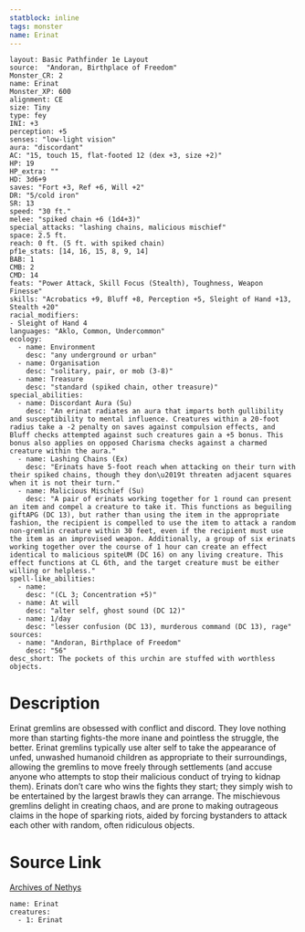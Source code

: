 ```yaml
---
statblock: inline
tags: monster
name: Erinat
---
```

```statblock
layout: Basic Pathfinder 1e Layout
source:  "Andoran, Birthplace of Freedom"
Monster_CR: 2
name: Erinat
Monster_XP: 600
alignment: CE
size: Tiny
type: fey
INI: +3
perception: +5
senses: "low-light vision"
aura: "discordant"
AC: "15, touch 15, flat-footed 12 (dex +3, size +2)"
HP: 19
HP_extra: ""
HD: 3d6+9
saves: "Fort +3, Ref +6, Will +2"
DR: "5/cold iron"
SR: 13
speed: "30 ft."
melee: "spiked chain +6 (1d4+3)"
special_attacks: "lashing chains, malicious mischief"
space: 2.5 ft.
reach: 0 ft. (5 ft. with spiked chain)
pf1e_stats: [14, 16, 15, 8, 9, 14]
BAB: 1
CMB: 2
CMD: 14
feats: "Power Attack, Skill Focus (Stealth), Toughness, Weapon Finesse"
skills: "Acrobatics +9, Bluff +8, Perception +5, Sleight of Hand +13, Stealth +20"
racial_modifiers:
- Sleight of Hand 4
languages: "Aklo, Common, Undercommon"
ecology:
  - name: Environment
    desc: "any underground or urban"
  - name: Organisation
    desc: "solitary, pair, or mob (3-8)"
  - name: Treasure
    desc: "standard (spiked chain, other treasure)"
special_abilities:
  - name: Discordant Aura (Su)
    desc: "An erinat radiates an aura that imparts both gullibility and susceptibility to mental influence. Creatures within a 20-foot radius take a -2 penalty on saves against compulsion effects, and Bluff checks attempted against such creatures gain a +5 bonus. This bonus also applies on opposed Charisma checks against a charmed creature within the aura."
  - name: Lashing Chains (Ex)
    desc: "Erinats have 5-foot reach when attacking on their turn with their spiked chains, though they don\u2019t threaten adjacent squares when it is not their turn."
  - name: Malicious Mischief (Su)
    desc: "A pair of erinats working together for 1 round can present an item and compel a creature to take it. This functions as beguiling giftAPG (DC 13), but rather than using the item in the appropriate fashion, the recipient is compelled to use the item to attack a random non-gremlin creature within 30 feet, even if the recipient must use the item as an improvised weapon. Additionally, a group of six erinats working together over the course of 1 hour can create an effect identical to malicious spiteUM (DC 16) on any living creature. This effect functions at CL 6th, and the target creature must be either willing or helpless."
spell-like_abilities:
  - name:
    desc: "(CL 3; Concentration +5)"
  - name: At will
    desc: "alter self, ghost sound (DC 12)"
  - name: 1/day
    desc: "lesser confusion (DC 13), murderous command (DC 13), rage"
sources:
  - name: "Andoran, Birthplace of Freedom"
    desc: "56"
desc_short: The pockets of this urchin are stuffed with worthless objects.
```
# Description
Erinat gremlins are obsessed with conflict and discord. They love nothing more than starting fights-the more inane and pointless the struggle, the better. Erinat gremlins typically use alter self to take the appearance of unfed, unwashed humanoid children as appropriate to their surroundings, allowing the gremlins to move freely through settlements (and accuse anyone who attempts to stop their malicious conduct of trying to kidnap them). Erinats don’t care who wins the fights they start; they simply wish to be entertained by the largest brawls they can arrange. The mischievous gremlins delight in creating chaos, and are prone to making outrageous claims in the hope of sparking riots, aided by forcing bystanders to attack each other with random, often ridiculous objects.
# Source Link
[Archives of Nethys](https://aonprd.com/MonsterDisplay.aspx?ItemName=Erinat)
```encounter-table
name: Erinat
creatures:
  - 1: Erinat
```
